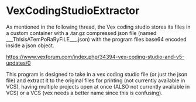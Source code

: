 # VexCodingStudioExtractor

As mentioned in the following thread, the Vex coding studio stores its files in a custom container with a .tar.gz compressed json file (named \_\_\_ThIsisATemPoRaRyFiLE___.json) with the program files base64 encoded inside a json object. 

https://www.vexforum.com/index.php/34394-vex-coding-studio-and-v5-updates/0 

This program is designed to take in a vex coding studio file (or just the json file) and extract it to the original files for printing (not currently available in VCS), having multiple projects open at once (ALSO not currently available in VCS) or a VCS (vex needs a better name since this is confusing).